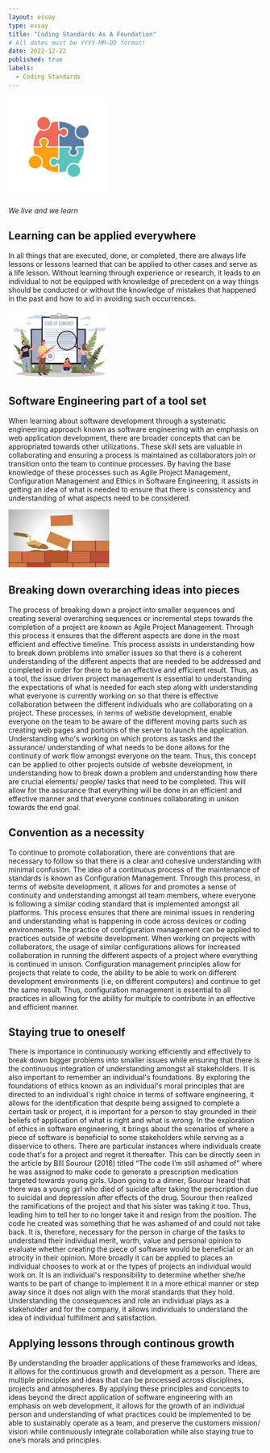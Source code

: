 ```yaml
---
layout: essay
type: essay
title: "Coding Standards As A Foundation"
# All dates must be YYYY-MM-DD format!
date: 2022-12-22
published: true
labels:
  - Coding Standards
---
```


<img width="200px" class="rounded float-start pe-4" src="../img/collaboration.png">

*We live and we learn*

## Learning can be applied everywhere

In all things that are executed, done, or completed, there are always life lessons or lessons learned that can be applied to other cases and serve as a life lesson. Without learning through experience or research, it leads to an individual to not be equipped with knowledge of precedent on a way things should be conducted or without the knowledge of mistakes that happened in the past and how to aid in avoiding such occurrences. 

<img width="200px" class="rounded float-start pe-4" src="../img/conding-standards.jpeg">

## Software Engineering part of a tool set

When learning about software development through a systematic engineering approach known as software engineering with an emphasis on web application development, there are broader concepts that can be appropriated towards other utilizations. These skill sets are valuable in collaborating and ensuring a process is maintained as collaborators join or transition onto the team to continue processes. By having the base knowledge of these processes such as Agile Project Management, Configuration Management and Ethics in Software Engineering, it assists in getting an idea of what is needed to ensure that there is consistency and understanding of what aspects need to be considered. 

<img width="200px" class="rounded float-start pe-4" src="../img/foundation.jpeg">

## Breaking down overarching ideas into pieces  

The process of breaking down a project into smaller sequences and creating several overarching sequences or incremental steps towards the completion of a project are known as Agile Project Management. Through this process it ensures that the different aspects are done in the most efficient and effective timeline. This process assists in understanding how to break down problems into smaller issues so that there is a coherent understanding of the different aspects that are needed to be addressed and completed in order for there to be an effective and efficient result. Thus, as a tool, the issue driven project management is essential to understanding the expectations of what is needed for each step along with understanding what everyone is currently working on so that there is effective collaboration between the different individuals who are collaborating on a project. These processes, in terms of website development, enable everyone on the team to be aware of the different moving parts such as creating web pages and portions of the server to launch the application. Understanding who's working on which protons as tasks and the assurance/ understanding of what needs to be done allows for the continuity of work flow amongst everyone on the team. Thus, this concept can be applied to other projects outside of website development, in understanding how to break down a problem and understanding how there are crucial elements/ people/ tasks that need to be completed. This will allow for the assurance that everything will be done in an efficient and effective manner and that everyone continues collaborating in unison towards the end goal. 

## Convention as a necessity

To continue to promote collaboration, there are conventions that are necessary to follow so that there is a clear and cohesive understanding with minimal confusion. The idea of a continuous process of the maintenance of standards is known as Configuration Management. Through this process, in terms of website development, it allows for and promotes a sense of continuity and understanding amongst all team members, where everyone is following a similar coding standard that is implemented amongst all platforms. This process ensures that there are minimal issues in rendering and understanding what is happening in code across devices or coding environments. The practice of configuration management can be applied to practices outside of website development. When working on projects with collaborators, the usage of similar configurations allows for increased collaboration in running the different aspects of a project where everything is continued in unison. Configuration management principles allow for projects that relate to code, the ability to be able to work on different development environments (i.e, on different computers) and continue to get the same result. Thus, configuration management is essential to all practices in allowing for the ability for multiple to contribute in an effective and efficient manner. 

## Staying true to oneself

There is importance in continuously working efficiently and effectively to break down bigger problems into smaller issues while ensuring that there is the continuous integration of understanding amongst all stakeholders. It is also important to remember an individual's foundations. By exploring the foundations of ethics known as an individual's moral principles that are directed to an individual's right choice in terms of software engineering, it allows for the identification that despite being assigned to complete a certain task or project, it is important for a person to stay grounded in their beliefs of application of what is right and what is wrong. In the exploration of ethics in software engineering, it brings about the scenarios of where a piece of software is beneficial to some stakeholders while serving as a disservice to others. There are particular instances where individuals create code that's for a project and regret it thereafter. This can be directly seen in the article by BIll Sourour (2016) titled  “The code I’m still ashamed of” where he was assigned to make code to generate a prescription medication targeted towards young girls. Upon going to a dinner, Sourour heard that there was a young girl who died of suicide after taking the perscription due to suicidal and depression after effects of the drug. Sourour then realized the ramifications of the project and that his sister was taking it too. Thus, leading him to tell her to no longer take it and resign from the position. The code he created was something that he was ashamed of and could not take back. It is, therefore, necessary for the person in charge of the tasks to understand their individual merit, worth, value and personal opinion to evaluate whether creating the piece of software would be beneficial or an atrocity in their opinion. More broadly it can be applied to places an individual chooses to work at or the types of projects an individual would work on. It is an individual's responsibility to determine whether she/he wants to be part of change to implement it in a more ethical manner or step away since it does not align with the moral standards that they hold. Understanding the consequences and role an individual plays as a stakeholder and for the company, it  allows individuals to understand the idea of individual fulfillment and satisfaction.

## Applying lessons through continous growth

By understanding the broader applications of these frameworks and ideas, it allows for the continuous growth and development as a person. There are multiple principles and ideas that can be processed across disciplines, projects and atmospheres. By applying these principles and concepts to ideas beyond the direct application of software engineering with an emphasis on web development, it allows for the growth of an individual person and understanding of what practices could be implemented to be able to sustainably operate as a team, and preserve the customers mission/ vision while continuously integrate collaboration while also staying true to one’s morals and principles. 
